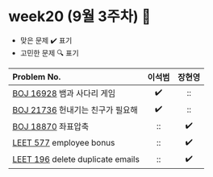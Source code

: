 
# week20 (9월 3주차) :pencil:

- 맞은 문제 :heavy_check_mark: 표기
- 고민한 문제 :mag: 표기


| Problem No.                                                |       이석범       | 장현영 |  
|:-----------------------------------------------------------| :----------------: |:----------------: |
| [BOJ 16928](https://www.acmicpc.net/problem/16928) 뱀과 사다리 게임  |:heavy_check_mark:|::|
| [BOJ 21736](https://www.acmicpc.net/problem/21736) 	헌내기는 친구가 필요해  |:heavy_check_mark:|::|
| [BOJ 18870](https://www.acmicpc.net/problem/18870) 	좌표압축  |::|:heavy_check_mark:|
| [LEET 577](https://leetcode.com/problems/employee-bonus/description/) employee bonus       |::|:heavy_check_mark:|
| [LEET 196](https://leetcode.com/problems/delete-duplicate-emails/description/) delete duplicate emails	        |::|:heavy_check_mark:|

